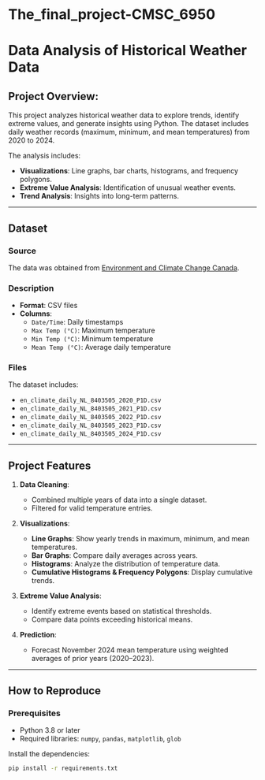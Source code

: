 # The_final_project-CMSC_6950
# Data Analysis of Historical Weather Data
## **Project Overview:**

This project analyzes historical weather data to explore trends, identify extreme values, and generate insights using Python. The dataset includes daily weather records (maximum, minimum, and mean temperatures) from 2020 to 2024.

The analysis includes:
- **Visualizations**: Line graphs, bar charts, histograms, and frequency polygons.
- **Extreme Value Analysis**: Identification of unusual weather events.
- **Trend Analysis**: Insights into long-term patterns.

---

## **Dataset**
### **Source**
The data was obtained from [Environment and Climate Change Canada](https://climate.weather.gc.ca/historical_data/search_historic_data_e.html).

### **Description**
- **Format**: CSV files
- **Columns**:
  - `Date/Time`: Daily timestamps
  - `Max Temp (°C)`: Maximum temperature
  - `Min Temp (°C)`: Minimum temperature
  - `Mean Temp (°C)`: Average daily temperature

### **Files**
The dataset includes:
- `en_climate_daily_NL_8403505_2020_P1D.csv`
- `en_climate_daily_NL_8403505_2021_P1D.csv`
- `en_climate_daily_NL_8403505_2022_P1D.csv`
- `en_climate_daily_NL_8403505_2023_P1D.csv`
- `en_climate_daily_NL_8403505_2024_P1D.csv`

---

## **Project Features**
1. **Data Cleaning**:
   - Combined multiple years of data into a single dataset.
   - Filtered for valid temperature entries.

2. **Visualizations**:
   - **Line Graphs**: Show yearly trends in maximum, minimum, and mean temperatures.
   - **Bar Graphs**: Compare daily averages across years.
   - **Histograms**: Analyze the distribution of temperature data.
   - **Cumulative Histograms & Frequency Polygons**: Display cumulative trends.

3. **Extreme Value Analysis**:
   - Identify extreme events based on statistical thresholds.
   - Compare data points exceeding historical means.

4. **Prediction**:
   - Forecast November 2024 mean temperature using weighted averages of prior years (2020–2023).

---

## **How to Reproduce**
### **Prerequisites**
- Python 3.8 or later
- Required libraries: `numpy`, `pandas`, `matplotlib`, `glob`

Install the dependencies:
```bash
pip install -r requirements.txt
